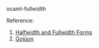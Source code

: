 ocaml-fullwidth

Reference:
1. [Halfwidth and Fullwidth Forms](http://www.unicode.org/charts/PDF/UFF00.pdf)
2. [Gojūon](https://en.wikipedia.org/wiki/Goj%C5%ABon)
